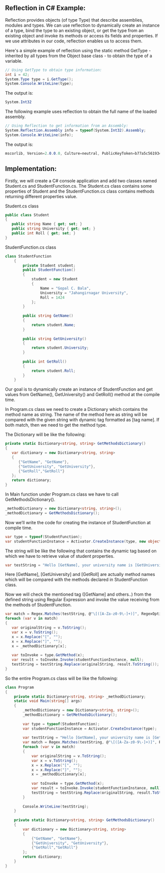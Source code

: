 ## Reflection in C# Example:

Reflection provides objects (of type Type) that describe assemblies, modules and types. We can use reflection to dynamically create an instance of a type, bind the type to an existing object, or get the type from an existing object and invoke its methods or access its fields and properties. If we use attributes in our code, reflection enables us to access them.

Here's a simple example of reflection using the static method GetType - inherited by all types from the Object base class - to obtain the type of a variable.

```C#
// Using GetType to obtain type information:   
int i = 42;  
System.Type type = i.GetType();   
System.Console.WriteLine(type);  
```
 
The output is:

```C#
System.Int32
```
 
The following example uses reflection to obtain the full name of the loaded assembly.

```C#
// Using Reflection to get information from an Assembly:  
System.Reflection.Assembly info = typeof(System.Int32).Assembly;  
System.Console.WriteLine(info);
```

The output is:

```C#
mscorlib, Version=2.0.0.0, Culture=neutral, PublicKeyToken=b77a5c561934e089
```

## Implementation:

Firstly, we will create a C# console application and add two classes named Student.cs and StudentFunction.cs. The Student.cs class contains some properties of Student and the StudentFunction.cs class contains methods returning different properties value.

Student.cs class

```C#
public class Student  
{  
   public string Name { get; set; }  
   public string University { get; set; }  
   public int Roll { get; set; }  
} 
```

StudentFunction.cs class

```C#
class StudentFunction  
    {  
        private Student student;  
        public StudentFunction()  
        {  
            student = new Student  
            {  
                Name = "Gopal C. Bala",   
                University = "Jahangirnagar University",   
                Roll = 1424  
            };  
        }  
  
        public string GetName()  
        {  
            return student.Name;  
        }  
  
        public string GetUniversity()  
        {  
            return student.University;  
        }  
  
        public int GetRoll()  
        {  
            return student.Roll;  
        }  
    } 
```

Our goal is to dynamically create an instance of StudentFunction and get values from GetName(), GetUniversity() and GetRoll() method at the compile time.

In Program.cs class we need to create a Dictionary which contains the method name as string. The name of the method here as string will be compared with the given string with dynamic tag formatted as [tag name]. If both match, then we need to get the method type.

The Dictionary will be like the following:

```C#
private static Dictionary<string, string> GetMethodsDictionary()  
{  
   var dictionary = new Dictionary<string, string>  
   {  
      {"GetName", "GetName"},   
      {"GetUniversity", "GetUniversity"},  
      {"GetRoll","GetRoll"}  
   };  
   return dictionary;  
}
```

In Main function under Program.cs class we have to call GetMethodsDictionary().

```C#
_methodDictionary = new Dictionary<string, string>();  
_methodDictionary = GetMethodsDictionary(); 
```

Now we’ll write the code for creating the instance of StudentFunction at compile time.

```C#
var type = typeof(StudentFunction);  
var studentFunctionInstance = Activator.CreateInstance(type, new object[] { }); 
```

The string will be like the following that contains the dynamic tag based on which we have to retrieve value of student properties.

```C#
var testString = "Hello [GetName], your university name is [GetUniversity] and roll is [GetRoll]";
```

Here [GetName], [GetUniversity] and [GetRoll] are actually method names which will be compared with the methods declared in StudentFunction class.

Now we will check the mentioned tag ([GetName] and others..) from the defined string using Regular Expression and invoke the value receiving from the methods of StudentFunction.

```C#
var match = Regex.Matches(testString, @"\[([A-Za-z0-9\-]+)]", RegexOptions.IgnoreCase);  
foreach (var v in match)  
{  
   var originalString = v.ToString();  
   var x = v.ToString();  
   x = x.Replace("[", "");  
   x = x.Replace("]", "");  
   x = _methodDictionary[x];  
  
   var toInvoke = type.GetMethod(x);  
   var result = toInvoke.Invoke(studentFunctionInstance, null);  
   testString = testString.Replace(originalString, result.ToString());  
}
```

So the entire Program.cs class will be like the following:

```C#
class Program  
{  
    private static Dictionary<string, string> _methodDictionary;  
    static void Main(string[] args)  
    {  
        _methodDictionary = new Dictionary<string, string>();  
        _methodDictionary = GetMethodsDictionary();  
  
        var type = typeof(StudentFunction);  
        var studentFunctionInstance = Activator.CreateInstance(type);  
  
        var testString = "Hello [GetName], your university name is [GetUniversity] and roll is [GetRoll]";  
        var match = Regex.Matches(testString, @"\[([A-Za-z0-9\-]+)]", RegexOptions.IgnoreCase);  
        foreach (var v in match)  
        {  
            var originalString = v.ToString();  
            var x = v.ToString();  
            x = x.Replace("[", "");  
            x = x.Replace("]", "");  
            x = _methodDictionary[x];  
  
            var toInvoke = type.GetMethod(x);  
            var result = toInvoke.Invoke(studentFunctionInstance, null);  
            testString = testString.Replace(originalString, result.ToString());  
        }  
  
        Console.WriteLine(testString);  
    }  
  
    private static Dictionary<string, string> GetMethodsDictionary()  
    {  
        var dictionary = new Dictionary<string, string>  
        {  
            {"GetName", "GetName"},   
            {"GetUniversity", "GetUniversity"},  
            {"GetRoll","GetRoll"}  
        };  
        return dictionary;  
    }  
} 
```
